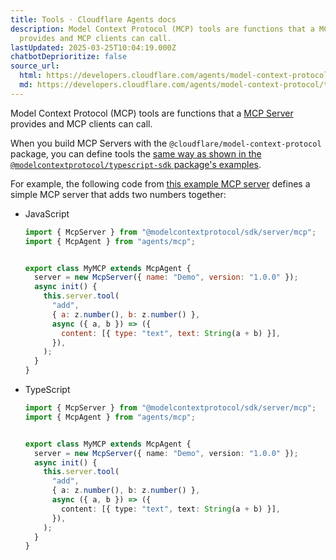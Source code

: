 ```yaml
---
title: Tools · Cloudflare Agents docs
description: Model Context Protocol (MCP) tools are functions that a MCP Server
  provides and MCP clients can call.
lastUpdated: 2025-03-25T10:04:19.000Z
chatbotDeprioritize: false
source_url:
  html: https://developers.cloudflare.com/agents/model-context-protocol/tools/
  md: https://developers.cloudflare.com/agents/model-context-protocol/tools/index.md
---
```


Model Context Protocol (MCP) tools are functions that a [MCP Server](https://developers.cloudflare.com/agents/model-context-protocol) provides and MCP clients can call.

When you build MCP Servers with the `@cloudflare/model-context-protocol` package, you can define tools the [same way as shown in the `@modelcontextprotocol/typescript-sdk` package's examples](https://github.com/modelcontextprotocol/typescript-sdk?tab=readme-ov-file#tools).

For example, the following code from [this example MCP server](https://github.com/cloudflare/ai/tree/main/demos/remote-mcp-server) defines a simple MCP server that adds two numbers together:

* JavaScript

  ```js
  import { McpServer } from "@modelcontextprotocol/sdk/server/mcp";
  import { McpAgent } from "agents/mcp";


  export class MyMCP extends McpAgent {
    server = new McpServer({ name: "Demo", version: "1.0.0" });
    async init() {
      this.server.tool(
        "add",
        { a: z.number(), b: z.number() },
        async ({ a, b }) => ({
          content: [{ type: "text", text: String(a + b) }],
        }),
      );
    }
  }
  ```

* TypeScript

  ```ts
  import { McpServer } from "@modelcontextprotocol/sdk/server/mcp";
  import { McpAgent } from "agents/mcp";


  export class MyMCP extends McpAgent {
    server = new McpServer({ name: "Demo", version: "1.0.0" });
    async init() {
      this.server.tool(
        "add",
        { a: z.number(), b: z.number() },
        async ({ a, b }) => ({
          content: [{ type: "text", text: String(a + b) }],
        }),
      );
    }
  }
  ```
